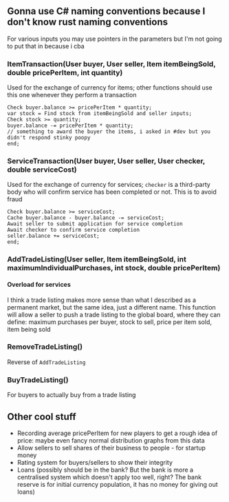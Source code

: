 ## Gonna use C# naming conventions because I don't know rust naming conventions

For various inputs you may use pointers in the parameters but I'm not going to put that in because i cba

### ItemTransaction(User buyer, User seller, Item itemBeingSold, double pricePerItem, int quantity) 

Used for the exchange of currency for items; other functions should use this one whenever they perform a transaction

    Check buyer.balance >= pricePerItem * quantity;
    var stock = Find stock from itemBeingSold and seller inputs;
    Check stock >= quantity;
    buyer.balance -= pricePerItem * quantity;
    // something to award the buyer the items, i asked in #dev but you didn't respond stinky poopy
    end;
    
### ServiceTransaction(User buyer, User seller, User checker, double serviceCost)

Used for the exchange of currency for services; `checker` is a third-party body who will confirm service has been completed or not. This is to avoid fraud

    Check buyer.balance >= serviceCost;
    Cache buyer.balance - buyer.balance -= serviceCost;
    Await seller to submit application for service completion
    Await checker to confirm service completion
    seller.balance += serviceCost;
    end;

### AddTradeListing(User seller, Item itemBeingSold, int maximumIndividualPurchases, int stock, double pricePerItem)
#### Overload for services

I think a trade listing makes more sense than what I described as a permanent market, but the same idea, just a different name. This function will allow a seller to push a trade listing to the global board, where they can define: maximum purchases per buyer, stock to sell, price per item sold, item being sold

### RemoveTradeListing()

Reverse of `AddTradeListing`

### BuyTradeListing()

For buyers to actually buy from a trade listing

## Other cool stuff

- Recording average pricePerItem for new players to get a rough idea of price: maybe even fancy normal distribution graphs from this data
- Allow sellers to sell shares of their business to people - for startup money 
- Rating system for buyers/sellers to show their integrity
- Loans (possibly should be in the bank? But the bank is more a centralised system which doesn't apply too well, right? The bank reserve is for initial currency population, it has no money for giving out loans)
